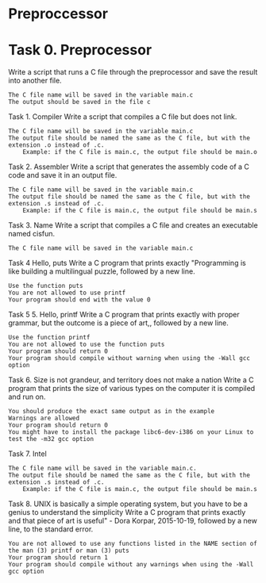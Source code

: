 # Preproccessor
# Task 0. Preprocessor 
Write a script that runs a C file through the preprocessor and save the result into another file.

    The C file name will be saved in the variable main.c
    The output should be saved in the file c

Task 1. Compiler 
Write a script that compiles a C file but does not link.

    The C file name will be saved in the variable main.c
    The output file should be named the same as the C file, but with the extension .o instead of .c.
        Example: if the C file is main.c, the output file should be main.o

Task 2. Assembler 
Write a script that generates the assembly code of a C code and save it in an output file.

    The C file name will be saved in the variable main.c
    The output file should be named the same as the C file, but with the extension .s instead of .c.
        Example: if the C file is main.c, the output file should be main.s

Task 3. Name 
Write a script that compiles a C file and creates an executable named cisfun.

    The C file name will be saved in the variable main.c

Task 4 Hello, puts 
Write a C program that prints exactly "Programming is like building a multilingual puzzle, followed by a new line.

    Use the function puts
    You are not allowed to use printf
    Your program should end with the value 0

Task 5 5. Hello, printf 
Write a C program that prints exactly with proper grammar, but the outcome is a piece of art,, followed by a new line.

    Use the function printf
    You are not allowed to use the function puts
    Your program should return 0
    Your program should compile without warning when using the -Wall gcc option

Task 6. Size is not grandeur, and territory does not make a nation 
Write a C program that prints the size of various types on the computer it is compiled and run on.

    You should produce the exact same output as in the example
    Warnings are allowed
    Your program should return 0
    You might have to install the package libc6-dev-i386 on your Linux to test the -m32 gcc option

Task 7. Intel 

    The C file name will be saved in the variable main.c.
    The output file should be named the same as the C file, but with the extension .s instead of .c.
        Example: if the C file is main.c, the output file should be main.s

Task 8. UNIX is basically a simple operating system, but you have to be a genius to understand the simplicity 
Write a C program that prints exactly and that piece of art is useful" - Dora Korpar, 2015-10-19, followed by a new line, to the standard error.

    You are not allowed to use any functions listed in the NAME section of the man (3) printf or man (3) puts
    Your program should return 1
    Your program should compile without any warnings when using the -Wall gcc option

